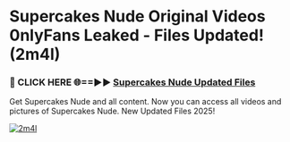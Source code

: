 # Supercakes Nude Original Videos 0nlyFans Leaked - Files Updated! (2m4l)

<h3>🔴 CLICK HERE 🌐==►► <a href="https://tinyurl.com/4mcuefdz" rel="nofollow">Supercakes Nude Updated Files</a></h3>

Get Supercakes Nude and all content. Now you can access all videos and pictures of Supercakes Nude. New Updated Files 2025!

[![2m4l](https://i.imgur.com/StAQSOY.gif)](https://tinyurl.com/4mcuefdz)
